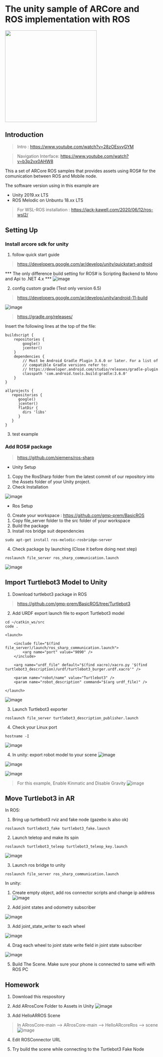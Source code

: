 # The unity sample of ARCore and ROS implementation with ROS

<img src="https://user-images.githubusercontent.com/55285546/115331964-df359680-a1d1-11eb-9092-29ec5752795f.png" height="300">

## Introduction

>Intro : https://www.youtube.com/watch?v=28zOEsvyGYM

>Navigation Interface: https://www.youtube.com/watch?v=b3p2vx0AHW8

This a set of ARCore ROS samples that provides assets using ROS#  for the comunication between ROS and Mobile node.

The software version using in this example are
- Unity 2019.xx LTS
- ROS Melodic on Unbuntu 18.xx LTS
> For WSL-ROS installation : https://jack-kawell.com/2020/06/12/ros-wsl2/

## Setting Up
### Install arcore sdk for unity
1. follow quick start guide
> https://developers.google.com/ar/develop/unity/quickstart-android

*** The only difference build setting for ROS# is Scripting Backend to Mono and Api to .NET 4.x ***
![image](https://user-images.githubusercontent.com/55285546/126060317-124c3b10-526e-42a4-9ca0-816120a6cc36.png)



2. config custom gradle (Test only version 6.5)
> https://developers.google.com/ar/develop/unity/android-11-build


![image](https://user-images.githubusercontent.com/55285546/126052974-392d5c8e-e502-4feb-9011-af7fd31f54e3.png)

> https://gradle.org/releases/

Insert the following lines at the top of the file:
```
buildscript {
    repositories {
        google()
        jcenter()
    }
    dependencies {
        // Must be Android Gradle Plugin 3.6.0 or later. For a list of
        // compatible Gradle versions refer to:
        // https://developer.android.com/studio/releases/gradle-plugin
        classpath 'com.android.tools.build:gradle:3.6.0'
    }
}

allprojects {
   repositories {
      google()
      jcenter()
      flatDir {
        dirs 'libs'
      }
   }
}
```

3. test example



### Add ROS# package
> https://github.com/siemens/ros-sharp
- Unity Setup
1. Copy the RosSharp folder from the latest commit of our repository into the Assets folder of your Unity project.
2. Check Installation

![image](https://user-images.githubusercontent.com/55285546/126052377-b42d6bd5-4e7a-4aa8-9eb8-6a2bc849f7f1.png)

- Ros Setup
0. Create your workspace   : https://github.com/gmp-prem/BasicROS
1. Copy file_server folder to the src folder of your workspace
2. Build the package
3. Install ros bridge suit dependencies
```
sudo apt-get install ros-melodic-rosbridge-server
```
4. Check package by launching (Close it before doing next step)
```
roslaunch file_server ros_sharp_communication.launch
```
![image](https://user-images.githubusercontent.com/55285546/126057617-56ea82dd-ca2b-41a9-a07b-8107663e8edf.png)


## Import Turtlebot3 Model to Unity
1. Download turtlebot3 package in ROS 
> https://github.com/gmp-prem/BasicROS/tree/Turtlebot3
2. Add URDF export launch file to export Turtlebot3 model
```
cd ~/catkin_ws/src
code .
```
```
<launch>

	<include file="$(find file_server)/launch/ros_sharp_communication.launch">
		<arg name="port" value="9090" />
	</include>

	<arg name="urdf_file" default="$(find xacro)/xacro.py '$(find turtlebot3_description)/urdf/turtlebot3_burger.urdf.xacro'" />
	
	<param name="robot/name" value="Turtlebot3" />
	<param name="robot_description" command="$(arg urdf_file)" />

</launch>
```
![image](https://user-images.githubusercontent.com/55285546/126057972-a7e68ad3-9f19-499b-880f-a8cb68083b92.png)



3. Launch Turtlebot3 exporter
```
roslaunch file_server turtlebot3_description_publisher.launch
```
4. Check your Linux port
```
hostname -I
```
![image](https://user-images.githubusercontent.com/55285546/126058220-191ada18-0145-4a2b-8e6b-06b7888e0e1d.png)


4. In unity: export robot model to your scene
![image](https://user-images.githubusercontent.com/55285546/126058305-391f6405-19d1-44e6-9efd-7db90b1b91c3.png)

![image](https://user-images.githubusercontent.com/55285546/126058347-c983aa1d-495a-4681-b3ca-db6cc6a4e649.png)

![image](https://user-images.githubusercontent.com/55285546/126059012-55404993-8670-4582-a204-9ab08f3c3316.png)

> For this example, Enable Kinmatic and Disable Gravity
![image](https://user-images.githubusercontent.com/55285546/126060039-1d275390-a2cc-4dd9-9f8c-2e171314fdfa.png)



## Move Turtlebot3 in AR
In ROS:
1. Bring up turtlebot3 rviz and fake node (gazebo is also ok)
```
roslaunch turtlebot3_fake turtlebot3_fake.launch
```

2. Launch teletop and make its spin
```
roslaunch turtlebot3_teleop turtlebot3_teleop_key.launch
```
![image](https://user-images.githubusercontent.com/55285546/126059759-ae5a5599-9611-438a-8735-1709507c5859.png)



3. Launch ros bridge to unity
```
roslaunch file_server ros_sharp_communication.launch
```




In unity:
1. Create empty object, add ros connector scripts and change ip address
![image](https://user-images.githubusercontent.com/55285546/126059233-40f331d9-90ac-4219-ab9a-7c9b6447361c.png)

2. Add joint states and odometry subscriber

![image](https://user-images.githubusercontent.com/55285546/126059345-53e0153b-57de-4a7e-823e-2b66df9a60d6.png)

3. Add joint_state_writer to each wheel
 
![image](https://user-images.githubusercontent.com/55285546/126059381-07a8169e-e253-434a-a02c-77d8b1aea953.png)

4. Drag each wheel to joint state write field in joint state subscriber 

![image](https://user-images.githubusercontent.com/55285546/126059437-d9264bf8-81ca-48be-b2f6-dee2007c4b93.png)

5. Build The Scene. Make sure your phone is connected to same wifi with ROS PC

## Homework 
1. Download this respository
2. Add ARrosCore Folder to Assets in Unity
![image](https://user-images.githubusercontent.com/55285546/126117804-4bf6f6ca-a94b-499e-bcf5-ca316e42a35a.png)

3. Add HelloARROS Scene
> In ARrosCore-main --> ARrosCore-main --> HelloARcoreRos --> scene
> ![image](https://user-images.githubusercontent.com/55285546/126118371-218696c0-372a-47b8-960d-0ba1ac7319d7.png)

4. Edit ROSConnector URL

5. Try build the scene while connecting to the Turtlebot3 Fake Node
